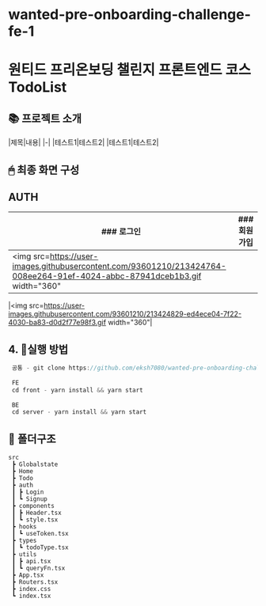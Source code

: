 # wanted-pre-onboarding-challenge-fe-1
<h1>원티드 프리온보딩 챌린지 프론트엔드 코스 TodoList</h1>

## 📚 프로젝트 소개


|제목|내용|
|-|
|테스트1|테스트2|
|테스트1|테스트2|

## 🖱 최종 화면 구성

## AUTH

| ### 로그인                             | ### 회원가입                           |
| -------------------------------------------- | ------------------------------------------------- |
|<img src=https://user-images.githubusercontent.com/93601210/213424764-008ee264-91ef-4024-abbc-87941dceb1b3.gif width="360"|

|<img src=https://user-images.githubusercontent.com/93601210/213424829-ed4ece04-7f22-4030-ba83-d0d2f77e98f3.gif width="360"|


## 4. 🏹실행 방법
```typescript
 공통 - git clone https://github.com/eksh7080/wanted-pre-onboarding-challenge-fe-1.git
 
 FE
 cd front - yarn install && yarn start
 
 BE
 cd server - yarn install && yarn start
```

## 📂 폴더구조
```
src
 ┣ Globalstate
 ┣ Home
 ┣ Todo
 ┣ auth
 ┃ ┣ Login
 ┃ ┗ Signup
 ┣ components
 ┃ ┣ Header.tsx
 ┃ ┗ style.tsx
 ┣ hooks
 ┃ ┗ useToken.tsx
 ┣ types
 ┃ ┗ todoType.tsx
 ┣ utils
 ┃ ┣ api.tsx
 ┃ ┗ queryFn.tsx
 ┣ App.tsx
 ┣ Routers.tsx
 ┣ index.css
 ┗ index.tsx
```


